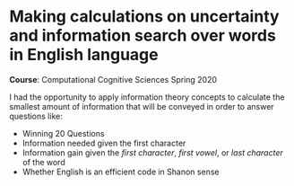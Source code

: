 # Making calculations on uncertainty and information search over words in English language

**Course**: Computational Cognitive Sciences Spring 2020

I had the opportunity to apply information theory concepts to calculate the smallest amount of information that will be conveyed in order to answer questions like: 
- Winning 20 Questions
- Information needed given the first character
- Information gain given the *first character*, *first vowel*, or *last character* of the word
- Whether English is an efficient code in Shanon sense

